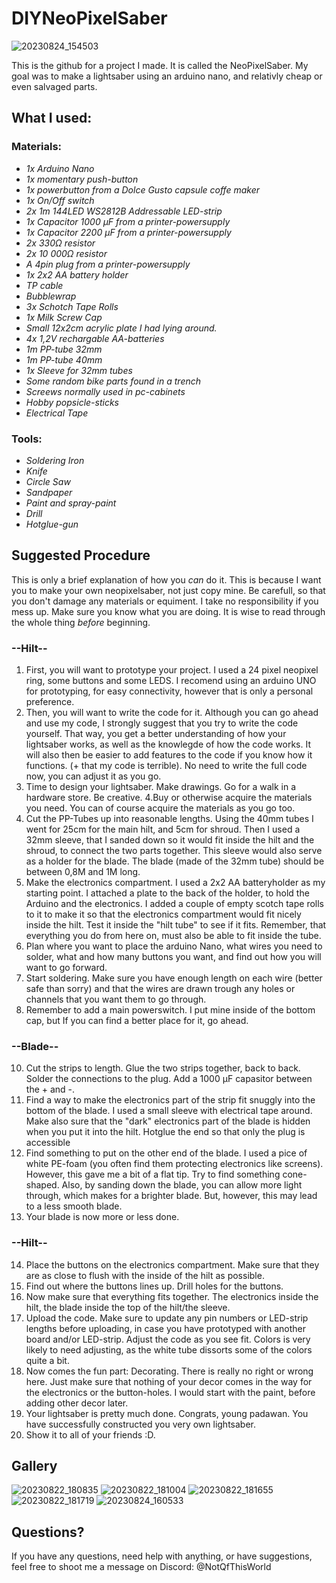 # DIYNeoPixelSaber

![20230824_154503](https://github.com/NotQfThisWorld/DIYNeoPixelSaber/assets/113789597/eb88688a-9a80-4d6f-bde4-b064434a8532)


This is the github for a project I made. It is called the NeoPixelSaber.
My goal was to make a lightsaber using an arduino nano, and relativly cheap or even salvaged parts.



## What I used:

### Materials:
- _1x Arduino Nano_
- _1x momentary push-button_
- _1x powerbutton from a Dolce Gusto capsule coffe maker_
- _1x On/Off switch_
- _2x 1m 144LED WS2812B Addressable LED-strip_
- _1x Capacitor 1000 µF from a printer-powersupply_
- _1x Capacitor 2200 µF from a printer-powersupply_
- _2x 330Ω resistor_
- _2x 10 000Ω resistor_
- _A 4pin plug from a printer-powersupply_
- _1x 2x2 AA battery holder_
- _TP cable_
- _Bubblewrap_
- _3x Schotch Tape Rolls_
- _1x Milk Screw Cap_
- _Small 12x2cm acrylic plate I had lying around._
- _4x 1,2V rechargable AA-batteries_
- _1m PP-tube 32mm_
- _1m PP-tube 40mm_
- _1x Sleeve for 32mm tubes_
- _Some random bike parts found in a trench_
- _Screews normally used in pc-cabinets_
- _Hobby popsicle-sticks_
- _Electrical Tape_

### Tools:
- _Soldering Iron_
- _Knife_
- _Circle Saw_
- _Sandpaper_
- _Paint and spray-paint_
- _Drill_
- _Hotglue-gun_



## Suggested Procedure

This is only a brief explanation of how you _can_ do it. This is because I want you to make your own neopixelsaber, not just copy mine. Be carefull, so that you don't damage any materials or equiment. I take no responsibility if you mess up. Make sure you know what you are doing. It is wise to read through the whole thing _before_ beginning.

###   --Hilt--
1. First, you will want to prototype your project. I used a 24 pixel neopixel ring, some buttons and some LEDS. I recomend using an arduino UNO for prototyping, for easy connectivity, however that is only a personal preference.
2. Then, you will want to write the code for it. Although you can go ahead and use my code, I strongly suggest that you try to write the code yourself. That way, you get a better understanding of how your lightsaber works, as well as the knowlegde of how the code works. It will also then be easier to add features to the code if you know how it functions. (+ that my code is terrible).
No need to write the full code now, you can adjust it as you go.
3. Time to design your lightsaber. Make drawings. Go for a walk in a hardware store. Be creative.
4.Buy or otherwise acquire the materials you need. You can of course acquire the materials as you go too.
5. Cut the PP-Tubes up into reasonable lengths. Using the 40mm tubes I went for 25cm for the main hilt, and 5cm for shroud. Then I used a 32mm sleeve, that I sanded down so it would fit inside the hilt and the shroud, to connect the two parts together. This sleeve would also serve as a holder for the blade. The blade (made of the 32mm tube) should be between 0,8M and 1M long.
6. Make the electronics compartment. I used a 2x2 AA batteryholder as my starting point. I attached a plate to the back of the holder, to hold the Arduino and the electronics. I added a couple of empty scotch tape rolls to it to make it so that the electronics compartment would fit nicely inside the hilt. Test it inside the "hilt tube" to see if it fits. Remember, that everything you do from here on, must also be able to fit inside the tube.
7. Plan where you want to place the arduino Nano, what wires you need to solder, what and how many buttons you want, and find out how you will want to go forward.
8. Start soldering. Make sure you have enough length on each wire (better safe than sorry) and that the wires are drawn trough any holes or channels that you want them to go through.
9. Remember to add a main powerswitch. I put mine inside of the bottom cap, but If you can find a better place for it, go ahead.

###   --Blade--
10. Cut the strips to length. Glue the two strips together, back to back. Solder the connections to the plug. Add a 1000 µF capasitor between the + and -.
11. Find a way to make the electronics part of the strip fit snuggly into the bottom of the blade. I used a small sleeve with electrical tape around. Make also sure that the "dark" electronics part of the blade is hidden when you put it into the hilt. Hotglue the end so that only the plug is accessible
12. Find something to put on the other end of the blade. I used a pice of white PE-foam (you often find them protecting electronics like screens). However, this gave me a bit of a flat tip. Try to find something cone-shaped. Also, by sanding down the blade, you can allow more light through, which makes for a brighter blade. But, however, this may lead to a less smooth blade.
13. Your blade is now more or less done.

###   --Hilt--
14. Place the buttons on the electronics compartment. Make sure that they are as close to flush with the inside of the hilt as possible.
15. Find out where the buttons lines up. Drill holes for the buttons.
16. Now make sure that everything fits together. The electronics inside the hilt, the blade inside the top of the hilt/the sleeve.
17. Upload the code. Make sure to update any pin numbers or LED-strip lengths before uploading, in case you have prototyped with another board and/or LED-strip. Adjust the code as you see fit. Colors is very likely to need adjusting, as the white tube dissorts some of the colors quite a bit.
18. Now comes the fun part: Decorating. There is really no right or wrong here. Just make sure that nothing of your decor comes in the way for the electronics or the button-holes. I would start with the paint, before adding other decor later.
19. Your lightsaber is pretty much done. Congrats, young padawan. You have successfully constructed you very own lightsaber.
20. Show it to all of your friends :D.



## Gallery
![20230822_180835](https://github.com/NotQfThisWorld/DIYNeoPixelSaber/assets/113789597/0053589a-f2af-4c14-bfaf-bd9e64663454)
![20230822_181004](https://github.com/NotQfThisWorld/DIYNeoPixelSaber/assets/113789597/2e862715-6fb2-49dc-9b35-af4becda76f9)
![20230822_181655](https://github.com/NotQfThisWorld/DIYNeoPixelSaber/assets/113789597/795b4370-064a-4b11-ab96-1d6bce60db9d)
![20230822_181719](https://github.com/NotQfThisWorld/DIYNeoPixelSaber/assets/113789597/4fa35747-e82b-4fe7-90df-0d47fe08c369)
![20230824_160533](https://github.com/NotQfThisWorld/DIYNeoPixelSaber/assets/113789597/0057b305-163c-4c66-8f70-cc37f5f22ef4)


## Questions?
If you have any questions, need help with anything, or have suggestions, feel free to shoot me a message on Discord: @NotQfThisWorld
